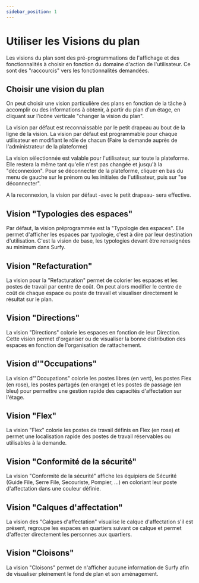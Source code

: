 ```yaml
---
sidebar_position: 1
---
```


# Utiliser les Visions du plan

Les visions du plan sont des pré-programmations de l'affichage et des fonctionnalités à choisir en fonction du domaine d'action de l'utilisateur. Ce sont des "raccourcis" vers les fonctionnalités demandées.

<Youtube code="C-0l8So1Uto"/>



## Choisir une vision du plan

On peut choisir une vision particulière des plans en fonction de la tâche à accomplir ou des informations à obtenir, à partir du plan d'un étage, en cliquant sur l'icône verticale "changer la vision du plan".



La vision par défaut est reconnaissable par le petit drapeau au bout de la ligne de la vision. La vision par défaut est programmable pour chaque utilisateur en modifiant le rôle de chacun (Faire la demande auprès de l'administrateur de la plateforme)

La vision sélectionnée est valable pour l'utilisateur, sur toute la plateforme. Elle restera la même tant qu'elle n'est pas changée et jusqu'à la "déconnexion".
Pour se déconnecter de la plateforme, cliquer en bas du menu de gauche sur le prénom ou les initiales de l'utilisateur, puis sur "se déconnecter".

A la reconnexion, la vision par défaut -avec le petit drapeau- sera effective.

## Vision "Typologies des espaces"

Par défaut, la vision préprogrammée est la "Typologie des espaces".
Elle permet d'afficher les espaces par typologie, c'est à dire par leur destination d'utilisation.
C'est la vision de base, les typologies devant être renseignées au minimum dans Surfy.

## Vision "Refacturation"

La vision pour la "Refacturation" permet de colorier les espaces et les postes de travail par centre de coût.
On peut alors modifier le centre de coût de chaque espace ou poste de travail et visualiser directement le résultat sur le plan.


## Vision "Directions"

La vision "Directions" colorie les espaces en fonction de leur Direction. Cette vision permet d'organiser ou de visualiser la bonne distribution des espaces en fonction de l'organisation de rattachement.

## Vision d'"Occupations"

La vision d'"Occupations" colorie les postes libres (en vert), les postes Flex (en rose), les postes partagés (en orange) et les postes de passage (en bleu) pour permettre une gestion rapide des capacités d'affectation sur l'étage.

## Vision "Flex"

La vision "Flex" colorie les postes de travail définis en Flex (en rose) et permet une localisation rapide des postes de travail réservables ou utilisables à la demande.

## Vision "Conformité de la sécurité"

La vision "Conformité de la sécurité" affiche les équipiers de Sécurité (Guide File, Serre File, Secouriste, Pompier, ...) en coloriant leur poste d'affectation dans une couleur définie.


## Vision "Calques d'affectation"

La vision des "Calques d'affectation" visualise le calque d'affectation s'il est présent, regroupe les espaces en quartiers suivant ce calque et permet d'affecter directement les personnes aux quartiers.


## Vision "Cloisons"

La vision "Cloisons" permet de n'afficher aucune information de Surfy afin de visualiser pleinement le fond de plan et son aménagement.


